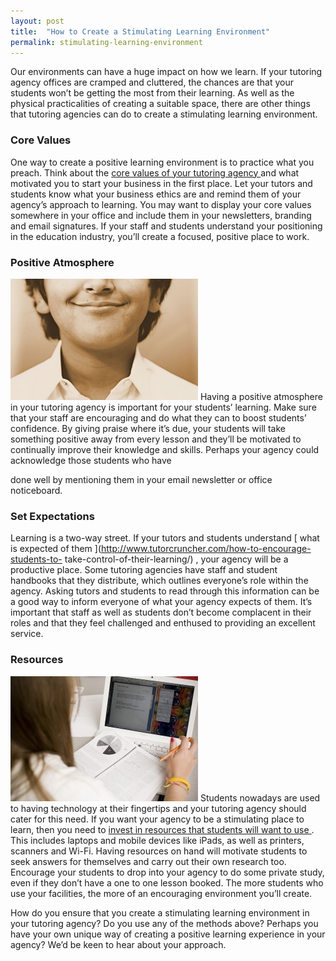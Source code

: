 ```yaml
---
layout: post
title:  "How to Create a Stimulating Learning Environment"
permalink: stimulating-learning-environment
---
```

Our environments can have a huge impact on how we learn. If your tutoring
agency offices are cramped and cluttered, the chances are that your students
won’t be getting the most from their learning. As well as the physical
practicalities of creating a suitable space, there are other things that
tutoring agencies can do to create a stimulating learning environment.

### Core Values

One way to create a positive learning environment is to practice what you
preach. Think about the [ core values of your tutoring agency
](http://www.tutorcruncher.com/tuition-agency-ethics/) and what motivated you
to start your business in the first place. Let your tutors and students know
what your business ethics are and remind them of your agency’s approach to
learning. You may want to display your core values somewhere in your office
and include them in your newsletters, branding and email signatures. If your
staff and students understand your positioning in the education industry,
you’ll create a focused, positive place to work.

### Positive Atmosphere

![Smile](/img/blogs/1280px-A_smile_a_day_keeps_the_pain_and_the_doctor_away-300x194.jpg) Having a
positive atmosphere in your tutoring agency is important for your students’
learning. Make sure that your staff are encouraging and do what they can to
boost students’ confidence. By giving praise where it’s due, your students
will take something positive away from every lesson and they’ll be motivated
to continually improve their knowledge and skills. Perhaps your agency could
acknowledge those students who have

done well by mentioning them in your email newsletter or office noticeboard.

### Set Expectations

Learning is a two-way street. If your tutors and students understand [ what is
expected of them ](http://www.tutorcruncher.com/how-to-encourage-students-to-
take-control-of-their-learning/) , your agency will be a productive place.
Some tutoring agencies have staff and student handbooks that they distribute,
which outlines everyone’s role within the agency. Asking tutors and students
to read through this information can be a good way to inform everyone of what
your agency expects of them. It’s important that staff as well as students
don’t become complacent in their roles and that they feel challenged and
enthused to providing an excellent service.

### Resources

![Beaver Country Day School - Viewbook](/img/blogs/BCDS_Laptop-300x200.jpg) Students nowadays are used to
having technology at their fingertips and your tutoring agency should cater
for this need. If you want your agency to be a stimulating place to learn,
then you need to [ invest in resources that students will want to use
](http://www.tutorcruncher.com/digital-resources-tuition-agency/) . This
includes laptops and mobile devices like iPads, as well as printers, scanners
and Wi-Fi. Having resources on hand will motivate students to seek answers for
themselves and carry out their own research too. Encourage your students to
drop into your agency to do some private study, even if they don’t have a one
to one lesson booked. The more students who use your facilities, the more of
an encouraging environment you’ll create.

How do you ensure that you create a stimulating learning environment in your
tutoring agency? Do you use any of the methods above? Perhaps you have your
own unique way of creating a positive learning experience in your agency? We’d
be keen to hear about your approach.
